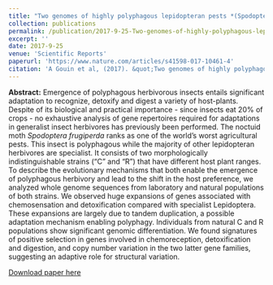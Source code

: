 ```yaml
---
title: "Two genomes of highly polyphagous lepidopteran pests *(Spodoptera frugiperda, Noctuidae)* with different host-plant ranges"
collection: publications
permalink: /publication/2017-9-25-Two-genomes-of-highly-polyphagous-lepidopteran-pests-(Spodoptera-frugiperda-Noctuidae)-with-different-host-plant-ranges
excerpt: ''
date: 2017-9-25
venue: 'Scientific Reports'
paperurl: 'https://www.nature.com/articles/s41598-017-10461-4'
citation: 'A Gouin et al, (2017). &quot;Two genomes of highly polyphagous lepidopteran pests *(Spodoptera frugiperda, Noctuidae)* with different host-plant ranges".&quot; <i>Scientific Reports,</i>'
---
```

**Abstract:**
Emergence of polyphagous herbivorous insects entails significant adaptation to recognize, detoxify and digest a variety of host-plants. Despite of its biological and practical importance - since insects eat 20% of crops - no exhaustive analysis of gene repertoires required for adaptations in generalist insect herbivores has previously been performed. The noctuid moth *Spodoptera frugiperda* ranks as one of the world’s worst agricultural pests. This insect is polyphagous while the majority of other lepidopteran herbivores are specialist. It consists of two morphologically indistinguishable strains (“C” and “R”) that have different host plant ranges. To describe the evolutionary mechanisms that both enable the emergence of polyphagous herbivory and lead to the shift in the host preference, we analyzed whole genome sequences from laboratory and natural populations of both strains. We observed huge expansions of genes associated with chemosensation and detoxification compared with specialist Lepidoptera. These expansions are largely due to tandem duplication, a possible adaptation mechanism enabling polyphagy. Individuals from natural C and R populations show significant genomic differentiation. We found signatures of positive selection in genes involved in chemoreception, detoxification and digestion, and copy number variation in the two latter gene families, suggesting an adaptive role for structural variation.

[Download paper here](http://academicpages.github.io/files/paper1.pdf)


